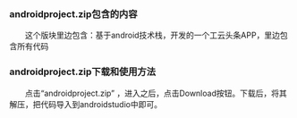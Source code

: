 ### androidproject.zip包含的内容  

&emsp;&emsp;这个版块里边包含：基于android技术栈，开发的一个工云头条APP，里边包含所有代码 

### androidproject.zip下载和使用方法

&emsp;&emsp;点击“androidproject.zip” ，进入之后，点击Download按钮。下载后，将其解压，把代码导入到androidstudio中即可。

